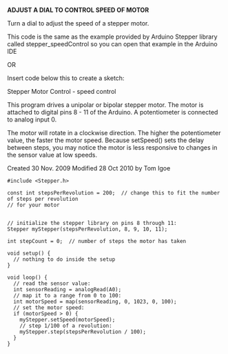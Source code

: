 **ADJUST A DIAL TO CONTROL SPEED OF MOTOR**

Turn a dial to adjust the speed of a stepper motor. 

This code is the same as the example provided by Arduino Stepper library called stepper_speedControl so you can open that example in the Arduino IDE 

OR

Insert code below this to create a sketch:



 Stepper Motor Control - speed control

 This program drives a unipolar or bipolar stepper motor.
 The motor is attached to digital pins 8 - 11 of the Arduino.
 A potentiometer is connected to analog input 0.

 The motor will rotate in a clockwise direction. The higher the potentiometer value,
 the faster the motor speed. Because setSpeed() sets the delay between steps,
 you may notice the motor is less responsive to changes in the sensor value at
 low speeds.

 Created 30 Nov. 2009
 Modified 28 Oct 2010
 by Tom Igoe

```
#include <Stepper.h>

const int stepsPerRevolution = 200;  // change this to fit the number of steps per revolution
// for your motor


// initialize the stepper library on pins 8 through 11:
Stepper myStepper(stepsPerRevolution, 8, 9, 10, 11);

int stepCount = 0;  // number of steps the motor has taken

void setup() {
  // nothing to do inside the setup
}

void loop() {
  // read the sensor value:
  int sensorReading = analogRead(A0);
  // map it to a range from 0 to 100:
  int motorSpeed = map(sensorReading, 0, 1023, 0, 100);
  // set the motor speed:
  if (motorSpeed > 0) {
    myStepper.setSpeed(motorSpeed);
    // step 1/100 of a revolution:
    myStepper.step(stepsPerRevolution / 100);
  }
}
```


